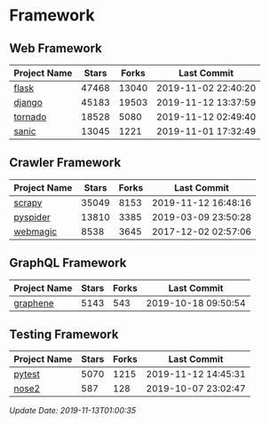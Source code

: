 # Framework

## Web Framework

| Project Name | Stars | Forks | Last Commit |
| ------------ | ----- | ----- | ----------- |
| [flask](https://github.com/pallets/flask) | 47468 | 13040 | 2019-11-02 22:40:20 |
| [django](https://github.com/django/django) | 45183 | 19503 | 2019-11-12 13:37:59 |
| [tornado](https://github.com/tornadoweb/tornado) | 18528 | 5080 | 2019-11-12 02:49:40 |
| [sanic](https://github.com/huge-success/sanic) | 13045 | 1221 | 2019-11-01 17:32:49 |

## Crawler Framework

| Project Name | Stars | Forks | Last Commit |
| ------------ | ----- | ----- | ----------- |
| [scrapy](https://github.com/scrapy/scrapy) | 35049 | 8153 | 2019-11-12 16:48:16 |
| [pyspider](https://github.com/binux/pyspider) | 13810 | 3385 | 2019-03-09 23:50:28 |
| [webmagic](https://github.com/code4craft/webmagic) | 8538 | 3645 | 2017-12-02 02:57:06 |

## GraphQL Framework

| Project Name | Stars | Forks | Last Commit |
| ------------ | ----- | ----- | ----------- |
| [graphene](https://github.com/graphql-python/graphene) | 5143 | 543 | 2019-10-18 09:50:54 |

## Testing Framework

| Project Name | Stars | Forks | Last Commit |
| ------------ | ----- | ----- | ----------- |
| [pytest](https://github.com/pytest-dev/pytest) | 5070 | 1215 | 2019-11-12 14:45:31 |
| [nose2](https://github.com/nose-devs/nose2) | 587 | 128 | 2019-10-07 23:02:47 |

*Update Date: 2019-11-13T01:00:35*